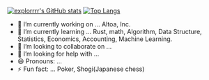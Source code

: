 
[![explorrrr's GitHub stats](https://github-readme-stats.vercel.app/api?username=explorrrr&count_private=true&show_icons=true)](https://github.com/anuraghazra/github-readme-stats)
[![Top Langs](https://github-readme-stats.vercel.app/api/top-langs/?username=explorrrr)](https://github.com/anuraghazra/github-readme-stats)

- 🔭 I’m currently working on ... Altoa, Inc.
- 🌱 I’m currently learning ... Rust, math, Algorithm, Data Structure, Statistics, Economics, Accounting, Machine Learning.
- 👯 I’m looking to collaborate on ...
- 🤔 I’m looking for help with ...
- 😄 Pronouns: ...
- ⚡ Fun fact: ... Poker, Shogi(Japanese chess)

